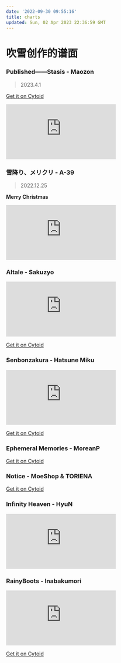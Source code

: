 ```yaml
---
date: '2022-09-30 09:55:16'
title: charts
updated: Sun, 02 Apr 2023 22:36:59 GMT
---
```

# 吹雪创作的谱面

### Published——Stasis - Maozon

> 2023.4.1

<a target="_blank" rel="noopener" href="https://cytoid.io/levels/yuki.stasis.maozon"> Get it on Cytoid </a>

<iframe src="https://player.bilibili.com/player.html?aid=824312757&bvid=BV1Zg4y137ys&cid=1078970435&page=1" scrolling="no" border="0" frameborder="no" framespacing="0" allowfullscreen="true"> </iframe>

### 雪降り、メリクリ - A-39

> 2022.12.25

**Merry Christmas**

<iframe src="https://player.bilibili.com/player.html?aid=264060222&bvid=BV1ne411c76T&cid=932203572&page=1" scrolling="no" border="0" frameborder="no" framespacing="0" allowfullscreen="true"> </iframe>

### Altale - Sakuzyo

<iframe src="https://player.bilibili.com/player.html?aid=385029676&bvid=BV1UZ4y1q7Hx&cid=748802499&page=1" scrolling="no" border="0" frameborder="no" framespacing="0" allowfullscreen="true"> </iframe>

<a target="_blank" rel="noopener" href="https://cytoid.io/levels/sakaino.altale.sakuzyo"> Get it on Cytoid </a>

### Senbonzakura - Hatsune Miku

<iframe src="https://player.bilibili.com/player.html?aid=510151462&bvid=BV1au411v7zB&cid=560992988&page=1" scrolling="no" border="0" frameborder="no" framespacing="0" allowfullscreen="true"> </iframe>

<a target="_blank" rel="noopener" href="https://cytoid.io/levels/sakaino.senbonzakura.miku"> Get it on Cytoid </a>

### Ephemeral Memories - MoreanP

<a target="_blank" rel="noopener" href="https://cytoid.io/levels/firesine.ephmem.moreanp"> Get it on Cytoid </a>

### Notice - MoeShop & TORIENA

<a target="_blank" rel="noopener" href="https://cytoid.io/levels/firesine.notice.moeshop"> Get it on Cytoid </a>

### Infinity Heaven - HyuN

<iframe src="https://player.bilibili.com/player.html?aid=899438286&bvid=BV1HN4y1G7eW&cid=800059512&page=1" scrolling="no" border="0" frameborder="no" framespacing="0" allowfullscreen="true"> </iframe>

### RainyBoots - Inabakumori

<iframe src="https://player.bilibili.com/player.html?aid=301880225&bvid=BV1nF411w7QK&cid=800061321&page=1" scrolling="no" border="0" frameborder="no" framespacing="0" allowfullscreen="true"> </iframe>


<a target="_blank" rel="noopener" href="https://cytoid.io/levels/sakaino.rainyboots.dyt"> Get it on Cytoid </a>
